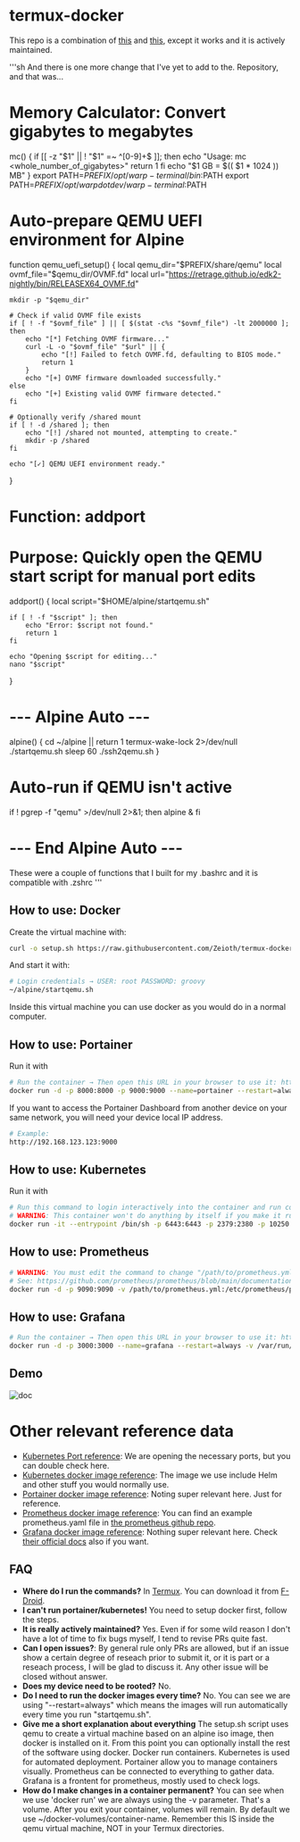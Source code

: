 # termux-docker
This repo is a combination of [this](https://github.com/egandro/docker-qemu-arm) and [this](https://github.com/mrp-yt/docker_and_portainer_on_dex), except it works and it is actively maintained.

'''sh
And there is one more change that I've yet to add to the. Repository, and that was...




# Memory Calculator: Convert gigabytes to megabytes
mc() {
  if [[ -z "$1" || ! "$1" =~ ^[0-9]+$ ]]; then
    echo "Usage: mc <whole_number_of_gigabytes>"
    return 1
  fi
  echo "$1 GB = $(( $1 * 1024 )) MB"
}
export PATH=$PREFIX/opt/warp-terminal/bin:$PATH
export PATH=$PREFIX/opt/warpdotdev/warp-terminal:$PATH


# Auto-prepare QEMU UEFI environment for Alpine
function qemu_uefi_setup() {
    local qemu_dir="$PREFIX/share/qemu"
    local ovmf_file="$qemu_dir/OVMF.fd"
    local url="https://retrage.github.io/edk2-nightly/bin/RELEASEX64_OVMF.fd"

    mkdir -p "$qemu_dir"

    # Check if valid OVMF file exists
    if [ ! -f "$ovmf_file" ] || [ $(stat -c%s "$ovmf_file") -lt 2000000 ]; then
        echo "[*] Fetching OVMF firmware..."
        curl -L -o "$ovmf_file" "$url" || {
            echo "[!] Failed to fetch OVMF.fd, defaulting to BIOS mode."
            return 1
        }
        echo "[+] OVMF firmware downloaded successfully."
    else
        echo "[+] Existing valid OVMF firmware detected."
    fi

    # Optionally verify /shared mount
    if [ ! -d /shared ]; then
        echo "[!] /shared not mounted, attempting to create."
        mkdir -p /shared
    fi

    echo "[✓] QEMU UEFI environment ready."
}


# Function: addport
# Purpose: Quickly open the QEMU start script for manual port edits
addport() {
    local script="$HOME/alpine/startqemu.sh"

    if [ ! -f "$script" ]; then
        echo "Error: $script not found."
        return 1
    fi

    echo "Opening $script for editing..."
    nano "$script"
}

# --- Alpine Auto ---
alpine() {
    cd ~/alpine || return 1
    termux-wake-lock 2>/dev/null
    ./startqemu.sh
    sleep 60
    ./ssh2qemu.sh
}
# Auto-run if QEMU isn't active
if ! pgrep -f "qemu" >/dev/null 2>&1; then
    alpine &
fi
# --- End Alpine Auto ---



These were a couple of functions that I built for my .bashrc and it is compatible with .zshrc
'''
## How to use: Docker

  Create the virtual machine with:
  
  ``` sh
  curl -o setup.sh https://raw.githubusercontent.com/Zeioth/termux-docker/main/setup.sh && chmod 755 ./setup.sh && ./setup.sh
  ```

  And start it with:
  
  ``` sh
  # Login credentials → USER: root PASSWORD: groovy
  ~/alpine/startqemu.sh
  ```
  
  Inside this virtual machine you can use docker as you would do in a normal computer.

## How to use: Portainer

  Run it with
  ``` sh
  # Run the container → Then open this URL in your browser to use it: http://localhost:9000
  docker run -d -p 8000:8000 -p 9000:9000 --name=portainer --restart=always -v /var/run/docker.sock:/var/run/docker.sock -v ~/docker-volumes/portainer:/home portainer/portainer-ce && echo " * Open http://localhost:9000 in your browser to use portainer." && echo " * You can make sure the container is running with 'docker ps'."
  ```

  If you want to access the Portainer Dashboard from another device on your same network, you will need your device local IP address.
  
  ``` sh
  # Example:
  http://192.168.123.123:9000
  ```

## How to use: Kubernetes

  Run it with
  ```sh
  # Run this command to login interactively into the container and run commands like 'kubectl'.
  # WARNING: This container won't do anything by itself if you make it run on background.
  docker run -it --entrypoint /bin/sh -p 6443:6443 -p 2379:2380 -p 10250:10250 -p 10259:10259 -p 10257:10257 -p 30001:32767 -v ~/docker-volumes/kubernetes:/home -v /var/run/docker.sock:/var/run/docker.sock alpine/k8s:1.24.12
  ```

## How to use: Prometheus
  ```sh
  # WARNING: You must edit the command to change "/path/to/prometheus.yml" by the actual file.
  # See: https://github.com/prometheus/prometheus/blob/main/documentation/examples/prometheus.yml
  docker run -d -p 9090:9090 -v /path/to/prometheus.yml:/etc/prometheus/prometheus.yml --name=prometheus --restart=always -v /var/run/docker.sock:/var/run/docker.sock -v ~/docker-volumes/prometheus:/home prom/prometheus && echo " * You can make sure the container is running with 'docker ps'."
  ```

## How to use: Grafana

  ```sh
  # Run the container → Then open this URL in your browser to use it: http://localhost:3000
  docker run -d -p 3000:3000 --name=grafana --restart=always -v /var/run/docker.sock:/var/run/docker.sock -v ~/docker-volumes/grafana:/home grafana/grafana-oss:8.5.22 && echo " * Open http://localhost:3000 in your browser to use grafana." && echo " * You can make sure the container is running with 'docker ps'."
  ```

## Demo

![doc](https://user-images.githubusercontent.com/3357792/229592523-72232b5a-02ee-478a-9d25-420472fbce47.jpg)

# Other relevant reference data

* [Kubernetes Port reference](https://kubernetes.io/docs/reference/networking/ports-and-protocols/): We are opening the necessary ports, but you can double check here.
* [Kubernetes docker image reference](https://hub.docker.com/r/alpine/k8s): The image we use include Helm and other stuff you would normally use.
* [Portainer docker image reference](https://hub.docker.com/r/portainer/portainer-ce): Noting super relevant here. Just for reference.
* [Prometheus docker image reference](https://hub.docker.com/r/prom/prometheus): You can find an example prometheus.yaml file in [the prometheus github repo](https://github.com/prometheus/prometheus/blob/main/documentation/examples/prometheus.yml).
* [Grafana docker image reference](https://hub.docker.com/r/grafana/grafana/tags): Nothing super relevant here. Check [their official docs](https://grafana.com/docs/grafana/latest/setup-grafana/installation/docker/) also if you want.


## FAQ

* **Where do I run the commands?** In [Termux](https://termux.dev/en/). You can download it from [F-Droid](https://www.f-droid.org/).
* **I can't run portainer/kubernetes!** You need to setup docker first, follow the steps.
* **It is really actively maintained?** Yes. Even if for some wild reason I don't have a lot of time to fix bugs myself, I tend to revise PRs quite fast.
* **Can I open issues?**: By general rule only PRs are allowed, but if an issue show a certain degree of reseach prior to submit it, or it is part or a reseach process, I will be glad to discuss it. Any other issue will be closed without answer.
* **Does my device need to be rooted?** No.
* **Do I need to run the docker images every time?** No. You can see we are using "--restart=always" which means the images will run automatically every time you run "startqemu.sh".
* **Give me a short explanation about everything** The setup.sh script uses qemu to create a virtual machine based on an alpine iso image, then docker is installed on it. From this point you can optionally install the rest of the software using docker. Docker run containers. Kubernetes is used for automated deployment. Portainer allow you to manage containers visually. Prometheus can be connected to everything to gather data. Grafana is a frontent for prometheus, mostly used to check logs.
* **How do I make changes in a container permanent?** You can see when we use 'docker run' we are always using the -v parameter. That's a volume. After you exit your container, volumes will remain. By default we use ~/docker-volumes/container-name. Remember this IS inside the qemu virtual machine, NOT in your Termux directories.
